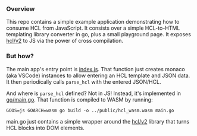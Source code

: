 ### Overview

This repo contains a simple example application demonstrating how to consume HCL from JavaScript. It consists over a simple HCL-to-HTML templating
library converter in go, plus a small playground page. It exposes [hcl/v2](github.com/hashicorp/hcl/v2) to JS via the power of cross compilation. 

### But how?

The main app's entry point is [index.js](src/index.js). That function just creates monaco (aka VSCode) instances to allow entering an HCL template and JSON data. It
then periodically calls `parse_hcl` with the entered JSON/HCL.

And where is `parse_hcl` defined? Not in JS! Instead, it's implemented in [go/main.go](go/main.go). That function is compiled to WASM by running:

    GOOS=js GOARCH=wasm go build -o ../public/hcl_wasm.wasm main.go

main.go just contains a simple wrapper around the [hcl/v2](github.com/hashicorp/hcl/v2) library that turns HCL blocks into DOM elements. 